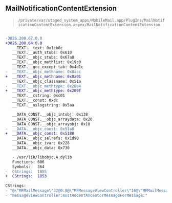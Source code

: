 ## MailNotificationContentExtension

> `/private/var/staged_system_apps/MobileMail.app/PlugIns/MailNotificationContentExtension.appex/MailNotificationContentExtension`

```diff

-3826.200.67.0.0
+3826.200.84.0.0
   __TEXT.__text: 0x1cb8c
   __TEXT.__auth_stubs: 0x610
   __TEXT.__objc_stubs: 0x67a0
   __TEXT.__objc_methlist: 0x19c0
   __TEXT.__gcc_except_tab: 0x4d1c
-  __TEXT.__objc_methname: 0x8acc
+  __TEXT.__objc_methname: 0x8a91
   __TEXT.__objc_classname: 0x51a
-  __TEXT.__objc_methtype: 0x20e4
+  __TEXT.__objc_methtype: 0x209f
   __TEXT.__cstring: 0xc01
   __TEXT.__const: 0xdc
   __TEXT.__oslogstring: 0x5aa

   __DATA_CONST.__objc_intobj: 0x138
   __DATA_CONST.__objc_arraydata: 0x20
   __DATA_CONST.__objc_arrayobj: 0x18
-  __DATA.__objc_const: 0x51a8
+  __DATA.__objc_const: 0x5188
   __DATA.__objc_selrefs: 0x1d90
   __DATA.__objc_ivar: 0x228
   __DATA.__objc_data: 0x730

   - /usr/lib/libobjc.A.dylib
   Functions: 606
   Symbols:   364
-  CStrings:  1855
+  CStrings:  1853
 
CStrings:
- "@\"MFMailMessage\"32@0:8@\"MFMessageViewController\"16@\"MFMailMessage\"24"
- "messageViewController:mostRecentAncestorMessageForMessage:"

```
